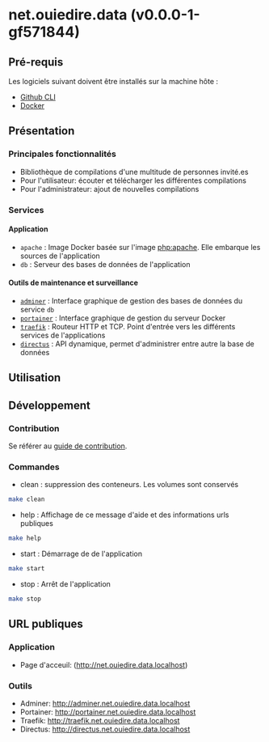 

# net.ouiedire.data (v0.0.0-1-gf571844)

## Pré-requis

Les logiciels suivant doivent être installés sur la machine hôte :

- [Github CLI](https://cli.github.com/)
- [Docker](https://www.docker.com/)

## Présentation

### Principales fonctionnalités

- Bibliothèque de compilations d'une multitude de personnes invité.es 
- Pour l'utilisateur: écouter et télécharger les différentes compilations 
- Pour l'administrateur: ajout de nouvelles compilations

### Services

#### Application

- `apache` : Image Docker basée sur l'image [php:apache](https://hub.docker.com/layers/php/library/php/7.4.8-apache/images/sha256-d64789a928c6ff660e94567ad044aec6dded6a5b2cc60ee6f131ae50b1b6d53a?context=explore). Elle embarque les sources de l'application
- `db` : Serveur des bases de données de l'application

#### Outils de maintenance et surveillance

- [`adminer`](https://www.adminer.org) : Interface graphique de gestion des bases de données du service `db`
- [`portainer`](https://www.portainer.io) : Interface graphique de gestion du serveur Docker
- [`traefik`](https://www.traefik.io) : Routeur HTTP et TCP. Point d'entrée vers les différents services de l'applications
- [`directus`](https://directus.io/) : API dynamique, permet d'administrer entre autre la base de données 

## Utilisation

## Développement

### Contribution

Se référer au [guide de contribution](/CONTRIBUTING.md).

### Commandes 

- clean : suppression des conteneurs. Les volumes sont conservés

```sh
make clean
```

- help : Affichage de ce message d'aide et des informations urls publiques

```sh
make help
```

- start :  Démarrage de de l'application 

```sh
make start
```

- stop : Arrêt de l'application 

```sh 
make stop
```

## URL publiques 

### Application

- Page d'acceuil: (http://net.ouiedire.data.localhost)

### Outils

- Adminer: http://adminer.net.ouiedire.data.localhost
- Portainer: http://portainer.net.ouiedire.data.localhost
- Traefik: http://traefik.net.ouiedire.data.localhost
- Directus: http://directus.net.ouiedire.data.localhost


